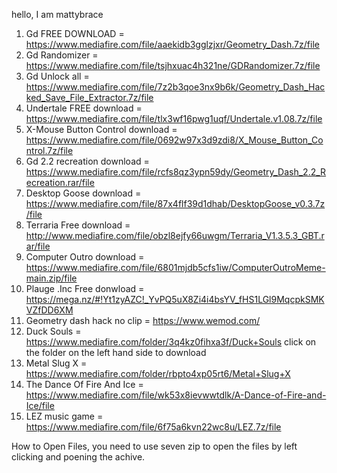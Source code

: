 hello, I am mattybrace
1. Gd FREE DOWNLOAD = https://www.mediafire.com/file/aaekidb3gglzjxr/Geometry_Dash.7z/file
2. Gd Randomizer = https://www.mediafire.com/file/tsjhxuac4h321ne/GDRandomizer.7z/file
3. Gd Unlock all = https://www.mediafire.com/file/7z2b3qoe3nx9b6k/Geometry_Dash_Hacked_Save_File_Extractor.7z/file
4. Undertale FREE download = https://www.mediafire.com/file/tlx3wf16pwg1uqf/Undertale.v1.08.7z/file
5. X-Mouse Button Control download = https://www.mediafire.com/file/0692w97x3d9zdi8/X_Mouse_Button_Control.7z/file
6. Gd 2.2 recreation download = https://www.mediafire.com/file/rcfs8qz3ypn59dy/Geometry_Dash_2.2_Recreation.rar/file
7. Desktop Goose download = https://www.mediafire.com/file/87x4flf39d1dhab/DesktopGoose_v0.3.7z/file
8. Terraria Free download = http://www.mediafire.com/file/obzl8ejfy66uwgm/Terraria_V1.3.5.3_GBT.rar/file
9. Computer Outro download = https://www.mediafire.com/file/6801mjdb5cfs1iw/ComputerOutroMeme-main.zip/file
10. Plauge .Inc Free donwload = https://mega.nz/#!Yt1zyAZC!_YvPQ5uX8Zi4i4bsYV_fHS1LGl9MqcpkSMKVZfDD6XM
11. Geometry dash hack no clip = https://www.wemod.com/
12. Duck Souls = https://www.mediafire.com/folder/3q4kz0fihxa3f/Duck+Souls click on the folder on the left hand side to download
13. Metal Slug X = https://www.mediafire.com/folder/rbpto4xp05rt6/Metal+Slug+X
14. The Dance Of Fire And Ice = https://www.mediafire.com/file/wk53x8ievwwtdlk/A-Dance-of-Fire-and-Ice/file
15. LEZ music game = https://www.mediafire.com/file/6f75a6kvn22wc8u/LEZ.7z/file

How to Open Files, you need to use seven zip to open the files by left clicking and poening the achive.

